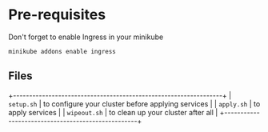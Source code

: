 # Pre-requisites

Don't forget to enable Ingress in your minikube

`minikube addons enable ingress`

## Files

+-----------------------------------------------------------------+
| `setup.sh` | to configure your cluster before applying services |
| `apply.sh` | to apply services |
| `wipeout.sh` | to clean up your cluster after all |
+---------------------------------------------------+
